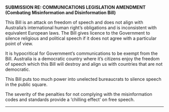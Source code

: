 **SUBMISSION RE: COMMUNICATIONS LEGISLATION AMENDMENT (Combating**
**Misinformation and Disinformation Bill)**

This Bill is an attack on freedom of speech and does not align with Australia’s international
human right’s obligations and is inconsistent with equivalent European laws. The Bill gives
licence to the Government to silence religious and political speech if it does not agree with a
particular point of view.

It is hypocritical for Government’s communications to be exempt from the Bill. Australia is a
democratic country where it’s citizens enjoy the freedom of speech which this Bill will
destroy and align us with countries that are not democratic.

This Bill puts too much power into unelected bureaucrats to silence speech in the public
square.

The severity of the penalties for not complying with the misinformation codes and
standards provide a ‘chilling effect’ on free speech.


-----

